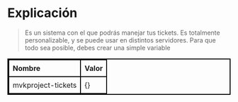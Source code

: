 # Explicación
> Es un sistema con el que podrás manejar tus tickets. Es totalmente personalizable, y se puede usar en distintos servidores. Para que todo sea posible, debes crear una simple variable
<table style="border: 2px solid black; border-collapse: collapse; width: 100%; text-align: left;">
  <thead>
    <tr style="border: 2px solid black;">
      <th style="border: 2px solid black; padding: 8px;">Nombre</th>
      <th style="border: 2px solid black; padding: 8px;">Valor</th>
    </tr>
  </thead>
  <tbody>
    <tr style="border: 2px solid black;">
      <td style="border: 2px solid black; padding: 8px;">mvkproject-tickets</td>
      <td style="border: 2px solid black; padding: 8px;">{}</td>
    </tr>
  </tbody>
</table>

